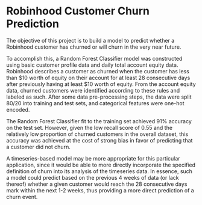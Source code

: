# Robinhood Customer Churn Prediction
 The objective of this project is to build a model to predict whether a Robinhood customer has churned or will churn in the very near future.
 
 To accomplish this, a Random Forest Classifier model was constructed using basic customer profile data and daily total account equity data.
 Robinhood describes a customer as churned when the customer has less than $10 worth of equity on their account for at least 28 consecutive days after previously having at least $10 worth of equity.
 From the account equity data, churned customers were identified according to these rules and labeled as such.
 After some data pre-processing steps, the data were split 80/20 into training and test sets, and categorical features were one-hot encoded.
 
 The Random Forest Classifier fit to the training set achieved 91% accuracy on the test set.
 However, given the low recall score of 0.55 and the relatively low proportion of churned customers in the overall dataset, this accuracy was achieved at the cost of strong bias in favor of predicting that a customer did not churn.
 
 A timeseries-based model may be more appropriate for this particular application, since it would be able to more directly incorporate the specified definition of churn into its analysis of the timeseries data.
 In essence, such a model could predict based on the previous 4 weeks of data (or lack thereof) whether a given customer would reach the 28 consecutive days mark within the next 1-2 weeks, thus providing a more direct prediction of a churn event.
